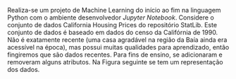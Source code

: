 Realiza-se um projeto de Machine Learning do início ao fim na linguagem Python com o ambiente desenvolvedor *Jupyter Notebook*. 
Considere o conjunto de dados California Housing Prices do repositório StatLib. Este conjunto de dados é baseado em dados do censo da Califórnia de 1990. Não é exatamente recente (uma casa agradável na região da Baía ainda era acessível na época), mas possui muitas qualidades para aprendizado, então fingiremos que são dados recentes. Para fins de ensino, se adicionaram e removeram alguns atributos. Na Figura seguinte se tem um representação dos dados.


